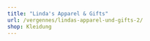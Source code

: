 ```yaml
---
title: "Linda's Apparel & Gifts"
url: /vergennes/lindas-apparel-und-gifts-2/
shop: Kleidung
---
```

